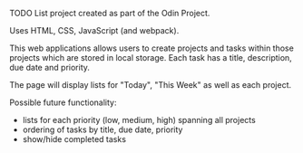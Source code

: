 TODO List project created as part of the Odin Project.

Uses HTML, CSS, JavaScript (and webpack).

This web applications allows users to create projects and tasks within those projects which are stored in local storage. Each task has a title, description, due date and priority.

The page will display lists for "Today", "This Week" as well as each project.

Possible future functionality:

* lists for each priority (low, medium, high) spanning all projects
* ordering of tasks by title, due date, priority
* show/hide completed tasks
